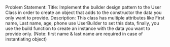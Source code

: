 Problem Statement:
Title: Implement the builder design pattern to the User Class in order to create an object that adds to the constructor the data you only want to provide.
Description: This class has multiple attributes like First name, Last name, age, phone use UserBuilder to set this data, finally, you use the build function to create an instance with the data you want to provide only.
(Note: first name & last name are required in case of instantiating object)


